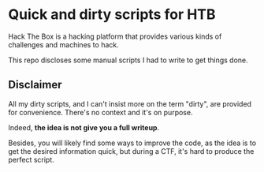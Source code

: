 # Quick and dirty scripts for HTB

Hack The Box is a hacking platform that provides various kinds of challenges and machines to hack.

This repo discloses some manual scripts I had to write to get things done.

## Disclaimer

All my dirty scripts, and I can't insist more on the term "dirty", are provided for convenience. There's no context and it's on purpose.

Indeed, **the idea is not give you a full writeup**.

Besides, you will likely find some ways to improve the code, as the idea is to get the desired information quick, but during a CTF, it's hard to produce the perfect script.
